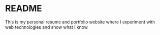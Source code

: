 # README

This is my personal resume and portfolio website where I experiment with web technologies and show what I know.